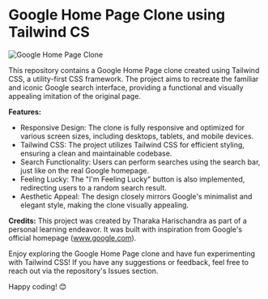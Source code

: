 # Google Home Page Clone using Tailwind CS

![Google Home Page Clone](screenshot.png)

This repository contains a Google Home Page clone created using Tailwind CSS, a utility-first CSS framework. The project aims to recreate the familiar and iconic Google search interface, providing a functional and visually appealing imitation of the original page.

**Features:**
- Responsive Design: The clone is fully responsive and optimized for various screen sizes, including desktops, tablets, and mobile devices.
- Tailwind CSS: The project utilizes Tailwind CSS for efficient styling, ensuring a clean and maintainable codebase.
- Search Functionality: Users can perform searches using the search bar, just like on the real Google homepage.
- Feeling Lucky: The "I'm Feeling Lucky" button is also implemented, redirecting users to a random search result.
- Aesthetic Appeal: The design closely mirrors Google's minimalist and elegant style, making the clone visually appealing.

**Credits:**
This project was created by Tharaka Harischandra as part of a personal learning endeavor. It was built with inspiration from Google's official homepage (www.google.com).

Enjoy exploring the Google Home Page clone and have fun experimenting with Tailwind CSS! If you have any suggestions or feedback, feel free to reach out via the repository's Issues section.

Happy coding! 😊